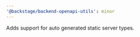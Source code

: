 ```yaml
---
'@backstage/backend-openapi-utils': minor
---
```


Adds support for auto generated static server types.
